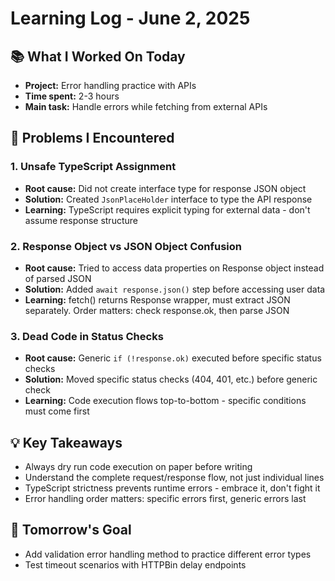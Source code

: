 # Learning Log - June 2, 2025

## 📚 What I Worked On Today
- **Project:** Error handling practice with APIs
- **Time spent:** 2-3 hours  
- **Main task:** Handle errors while fetching from external APIs

## 🐛 Problems I Encountered

### 1. Unsafe TypeScript Assignment
- **Root cause:** Did not create interface type for response JSON object
- **Solution:** Created `JsonPlaceHolder` interface to type the API response
- **Learning:** TypeScript requires explicit typing for external data - don't assume response structure

### 2. Response Object vs JSON Object Confusion  
- **Root cause:** Tried to access data properties on Response object instead of parsed JSON
- **Solution:** Added `await response.json()` step before accessing user data
- **Learning:** fetch() returns Response wrapper, must extract JSON separately. Order matters: check response.ok, then parse JSON

### 3. Dead Code in Status Checks
- **Root cause:** Generic `if (!response.ok)` executed before specific status checks  
- **Solution:** Moved specific status checks (404, 401, etc.) before generic check
- **Learning:** Code execution flows top-to-bottom - specific conditions must come first

## 💡 Key Takeaways
- Always dry run code execution on paper before writing
- Understand the complete request/response flow, not just individual lines
- TypeScript strictness prevents runtime errors - embrace it, don't fight it
- Error handling order matters: specific errors first, generic errors last

## 🎯 Tomorrow's Goal
- Add validation error handling method to practice different error types
- Test timeout scenarios with HTTPBin delay endpoints
